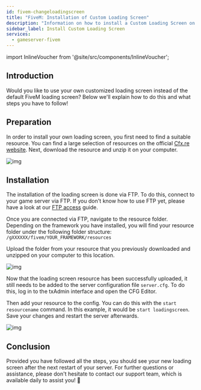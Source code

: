 ```yaml
---
id: fivem-changeloadingscreen
title: "FiveM: Installation of Custom Loading Screen"
description: "Information on how to install a Custom Loading Screen on a FiveM server from ZAP-Hosting"
sidebar_label: Install Custom Loading Screen
services:
  - gameserver-fivem
---
```


import InlineVoucher from '@site/src/components/InlineVoucher';



## Introduction

Would you like to use your own customized loading screen instead of the default FiveM loading screen? Below we'll explain how to do this and what steps you have to follow!

<InlineVoucher />



## Preparation

In order to install your own loading screen, you first need to find a suitable resource. You can find a large selection of resources on the official [Cfx.re website](https://forum.cfx.re/c/releases/7). Next, download the resource and unzip it on your computer.

![img](https://screensaver01.zap-hosting.com/index.php/s/zZKWWMWCJPqKonj/preview)



## Installation

The installation of the loading screen is done via FTP. To do this, connect to your game server via FTP. If you don't know how to use FTP yet, please have a look at our [FTP access](gameserver-ftpaccess.md) guide. 

Once you are connected via FTP, navigate to the resource folder. Depending on the framework you have installed, you will find your resource folder under the following folder structure: `/gXXXXXX/fivem/YOUR_FRAMEWORK/resources`

Upload the folder from your resource that you previously downloaded and unzipped on your computer to this location.

![img](https://screensaver01.zap-hosting.com/index.php/s/qkYBKoMox94EEWK/download)



Now that the loading screen resource has been successfully uploaded, it still needs to be added to the server configuration file `server.cfg`. To do this, log in to the txAdmin interface and open the CFG Editor. 

Then add your resource to the config. You can do this with the `start resourcename` command. In this example, it would be `start loadingscreen`. Save your changes and restart the server afterwards. 

![img](https://screensaver01.zap-hosting.com/index.php/s/gxniiKj3HmLGeEE/preview)







## Conclusion

Provided you have followed all the steps, you should see your new loading screen after the next restart of your server. For further questions or assistance, please don't hesitate to contact our support team, which is available daily to assist you! 🙂

<InlineVoucher />
